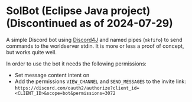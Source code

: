 # SolBot (Eclipse Java project)<br>(Discontinued as of 2024-07-29)

A simple Discord bot using [Discord4J](https://github.com/Discord4J/Discord4J) and named pipes (`mkfifo`) to send commands to the worldserver stdin. It is more or less a proof of concept, but works quite well.

In order to use the bot it needs the following permissions:

- Set message content intent on
- Add the permissions `VIEW_CHANNEL` and `SEND_MESSAGES` to the invite link:<br>
  `https://discord.com/oauth2/authorize?client_id=<CLIENT_ID>&scope=bot&permissions=3072`

